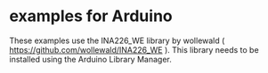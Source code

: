 # examples for Arduino

These examples use the INA226_WE library by wollewald ( https://github.com/wollewald/INA226_WE ).
This library needs to be installed using the Arduino Library Manager.

